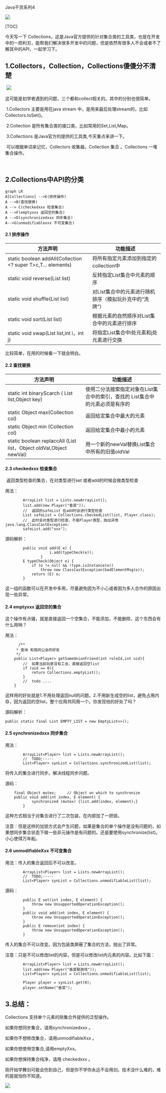 Java干货系列4

![](../../img/20200416/title.png)

[TOC]

今天写一下 Collections，这是Java官方提供的针对集合类的工具类，也是在开发中的一把利刃，能帮我们解决很多开发中的问题，但是依然有很多人不会或者不了解其中的API，一起学习下。

## 1.Collectors，Collection，Collections傻傻分不清楚

​	![](../img/20200416/2.jpg)

这可能是初学者遇到的问题，三个都和collect相关的。其中的分别也很简单。

​		1.Collectors 主要是用在java stream 中，是用来最后处理stream的，比如 Collectors.toSet()。	

​		2.Collection 是所有集合类的接口类，比如常用的Set,List,Map。

​		3.Collections 是Java官方的提供的工具类,今天重点来讲一下。

​    可以根据单词来记忆，Collectors 收集器。Collection 集合 。Collections 一堆集合操作。

​	

## 2.Collections中API的分类

```mermaid
graph LR
A[Collections] -->E(排序操作)
A -->B(查找替换)
A --> C(checkedxxx 检查集合)
A -->F(emptyxxx 返回空的集合)
A -->D(synchronizedxxx 同步集合)
A-->G(unmodifiablexxx 不可变集合)
```

#### 2.1 排序操作

| 方法声明                                                     | 功能描述                                               |
| ------------------------------------------------------------ | ------------------------------------------------------ |
| static <T>boolean addAIl(Collection <? super T>c,T... elements) | 将所有指定元素添加到指定的collection中                 |
| static void reverse(List list)                               | 反转指定List集合中元素的顺序                           |
| static void shuffle(List list)                               | 对List集合中的元素进行随机排序（模拟玩扑克中的“洗牌”） |
| static void sort(List list)                                  | 根据元素的自然顺序对List集合中的元素进行排序           |
| static void swap(List list,int i，int j)                     | 将指定List集合中i处元素和j处元素进行交换               |

比较简单，在用的时候看一下就会明白。

#### 2.2 查找替换

| 方法声明                                                     | 功能描述                                                     |
| ------------------------------------------------------------ | ------------------------------------------------------------ |
| static int binaryScarch ( List list,Object key)              | 使用二分法搜索指定对象在List集合中的索引，查找的 List集合中的元素必须是有序的 |
| static Object max(Collection col)                            | 返回给定集合中最大的元素                                     |
| static Object min (Collection col)                           | 返回给定集合中最小的元素                                     |
| static boolean replaccAll (List  list，Object oldVal,Object newVal) | 用一个新的newVal替换List集合中所有的旧值oldVal               |

#### 2.3 checkedxxx 检查集合

​	返回类型检查的集合，在对类型进行set 或者add的时候会做类型检查

   用法：

```
        ArrayList list = Lists.newArrayList();
        list.add(new Player("香菜"));
        //  返回的safeList 在add时会进行类型检查
        List safeList = Collections.checkedList(list, Player.class);
        //	此时会对类型进行检查，不是Player类型，抛出异常 java.lang.ClassCastException:
        safeList.add("xxx");
```

源码解析：

```
        public void add(E e) {
                    i.add(typeCheck(e));
                }
        E typeCheck(Object o) {
            if (o != null && !type.isInstance(o))
                throw new ClassCastException(badElementMsg(o));
            return (E) o;
        }
```
这一组的函数可以在开发中多用，尽量避免因为不小心或者因为多人合作的原因出现一些异常。
#### 2.4 emptyxxx 返回空的集合

​	这个操作有点骚，就是直接返回一个空集合，不能添加，不能删除，这个东西会有什么用呐？

用法：

```
      /**
     * 查询 和我同公会的好友
     */
    public List<Player> getSameUnionFriend(int roleId,int uid){
        //  如果当前玩家没有工会，直接返回空list
        if (uid == 0){
            return Collections.emptyList();
        }
        //  todo ....
    }

```

这样用的好处就是1.不用处理返回null的问题。2.不用新生成空的list，避免占用内存，因为返回的空list，整个应用共同用一个。你发现他的好处了吗？

源码解析：

```
public static final List EMPTY_LIST = new EmptyList<>();
```

#### 2.5 synchronizedxxx 同步集合

用法：

```
        ArrayList<Player> list = Lists.newArrayList();
        //  TODO;-----
        List<Player> synList = Collections.synchronizedList(list);
```

将传入的集合进行同步。解决线程同步问题。

源码：

```
 	final Object mutex;     // Object on which to synchronize
	public void add(int index, E element) {
            synchronized (mutex) {list.add(index, element);}
        }
```

这种方式相当于对集合进行了二次包装，在内部加了一把锁。

注意：但是这样的加锁方式会产生问题，如果是集合的单个操作是没有问题的，如果想同步集合状态下做一些非元操作是有问题的。还是要使用synchronize(list)。小心使得万年船。

#### 2.6 unmodifiableXxx 不可变集合

用法：传入的集合返回后不可以改变。

```
 		ArrayList<Player> list = Lists.newArrayList();
        //  TODO;-----
        List<Player> synList = Collections.unmodifiableList(list);
```

源码：

```
		public E set(int index, E element) {
            throw new UnsupportedOperationException();
        }
        public void add(int index, E element) {
            throw new UnsupportedOperationException();
        }
        public E remove(int index) {
            throw new UnsupportedOperationException();
        }
```

传入的集合不可以改变。因为包装类屏蔽了集合的方法，抛出了异常。

注意：只是不可以修改list的内容，但是可以修改list内元素的内容。比如下面：

```
		ArrayList<Player> list = Lists.newArrayList();
        list.add(new Player("香菜聊游戏"));
        List<Player> synList = Collections.unmodifiableList(list);

        Player player = synList.get(0);
        player.setName("香菜");
```

## 3.总结：

Collections 支持单个元素的除集合外提供的泛型操作。

如果你想同步集合，请用synchronizedxxx 。

如果你不想修改集合，请用unmodifiableXxx 。

如果你想使用空集合,请用emptyXxx。

如果你想保持集合纯净，请用 checkedxxx 。

刚开始学舞剑可能会伤到自己，但是你不学你永远不会用剑。技术没什么难的，难的是就怕你不知道。

![](../../img/20200416/3.jpg)

